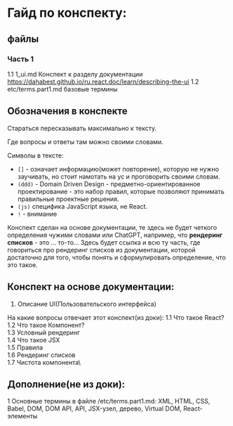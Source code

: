 # Гайд по конспекту:

## файлы

### Часть 1

1.1 1_ui.md Конспект к разделу документации https://dahabest.github.io/ru.react.doc/learn/describing-the-ui
1.2 etc/terms.part1.md базовые термины

## Обозначения в конспекте

Стараться пересказывать максимально к тексту.

Где вопросы и ответы там можно своими словами.

Символы в тексте:

- `[]` - означает информацию(может повторение), которую не нужно заучивать, но стоит намотать на ус и проговорить своими словам.
- `(ddd)` - Domain Driven Design - предметно-ориентированное проектирование - это набор правил, которые позволяют принимать правильные проектные решения.
- `(js)` специфика JavaScript языка, не React.
- `!` - внимание

Конспект сделан на основе документации, те здесь не будет четкого определения чужими словами или ChatGPT, например, что **рендеринг списков** - это ... то-то... Здесь будет ссылка и всю ту часть, где говориться про рендеринг списков из документации, которой достаточно для того, чтобы понять и сформулировать определение, что это такое.

## Конспект на основе документации:

1. Описание UI(Пользовательского интерфейса)

На какие вопросы отвечает этот конспект(из доки):
1.1 Что такое React?\
1.2 Что такое Компонент?\
1.3 Условный рендеринг\
1.4 Что такое JSX\
1.5 Правила\
1.6 Рендеринг списков\
1.7 Чистота компонента\

## Дополнение(не из доки):

1 Основные термины в файле /etc/terms.part1.md: XML, HTML, CSS, Babel, DOM, DOM API, API, JSX-узел, дерево, Virtual DOM, React-элементы
